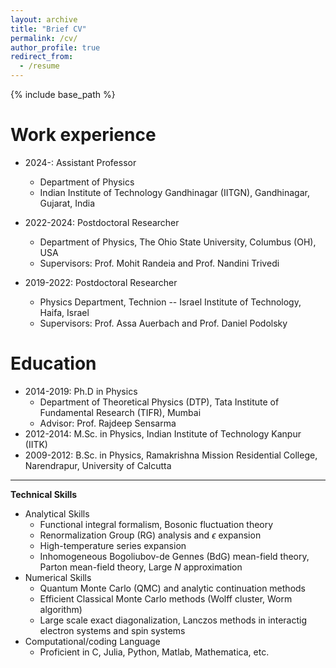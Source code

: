 ```yaml
---
layout: archive
title: "Brief CV"
permalink: /cv/
author_profile: true
redirect_from:
  - /resume
---
```


{% include base_path %}

Work experience
======
* 2024-: Assistant Professor
  * Department of Physics
  * Indian Institute of Technology Gandhinagar (IITGN), Gandhinagar, Gujarat, India
  
* 2022-2024: Postdoctoral Researcher
  * Department of Physics, The Ohio State University, Columbus (OH), USA 
  * Supervisors: Prof. Mohit Randeia and Prof. Nandini Trivedi

* 2019-2022: Postdoctoral Researcher
  * Physics Department, Technion -- Israel Institute of Technology, Haifa, Israel 
  * Supervisors: Prof. Assa Auerbach and Prof. Daniel Podolsky

Education
======
* 2014-2019: Ph.D in Physics
  * Department of Theoretical Physics (DTP), Tata Institute of Fundamental Research (TIFR), Mumbai
  * Advisor: Prof. Rajdeep Sensarma
* 2012-2014: M.Sc. in Physics, Indian Institute of Technology Kanpur (IITK)
* 2009-2012: B.Sc. in Physics, Ramakrishna Mission Residential College, Narendrapur, University of Calcutta

  
---

**Technical Skills**

* Analytical Skills
  * Functional integral formalism, Bosonic fluctuation theory
  * Renormalization Group (RG) analysis and $\epsilon$ expansion
  * High-temperature series expansion
  * Inhomogeneous Bogoliubov-de Gennes (BdG) mean-field theory, Parton mean-field theory, Large $N$ approximation
* Numerical Skills
  * Quantum Monte Carlo (QMC) and analytic continuation methods
  * Efficient Classical Monte Carlo methods (Wolff cluster, Worm algorithm) 
  * Large scale exact diagonalization, Lanczos methods in interactig electron systems and spin systems
* Computational/coding Language
  * Proficient in C, Julia, Python, Matlab, Mathematica, etc.

